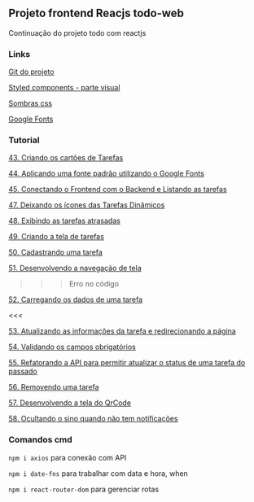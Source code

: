 ## Projeto frontend Reacjs todo-web

Continuação do projeto todo com reactjs

### Links

[Git do projeto](https://github.com/ederpbj/todo-web)

[Styled components - parte visual](https://styled-components.com/)

[Sombras css](https://www.cssmatic.com/box-shadow)

[Google Fonts](https://fonts.google.com/)

### Tutorial

[43. Criando os cartões de Tarefas](https://www.udemy.com/course/projeto-completo-xd-nodejs-mongodb-react-native-e-react/learn/lecture/18837218#announcements)

[44. Aplicando uma fonte padrão utilizando o Google Fonts](https://www.udemy.com/course/projeto-completo-xd-nodejs-mongodb-react-native-e-react/learn/lecture/18838666#announcements)

[45. Conectando o Frontend com o Backend e Listando as tarefas](https://www.udemy.com/course/projeto-completo-xd-nodejs-mongodb-react-native-e-react/learn/lecture/18837224#announcements)

[47. Deixando os ícones das Tarefas Dinâmicos](https://www.udemy.com/course/projeto-completo-xd-nodejs-mongodb-react-native-e-react/learn/lecture/18837238#announcements)

[48. Exibindo as tarefas atrasadas](https://www.udemy.com/course/projeto-completo-xd-nodejs-mongodb-react-native-e-react/learn/lecture/18837244#announcements)

[49. Criando a tela de tarefas](https://www.udemy.com/course/projeto-completo-xd-nodejs-mongodb-react-native-e-react/learn/lecture/18840074#announcements)

[50. Cadastrando uma tarefa](https://www.udemy.com/course/projeto-completo-xd-nodejs-mongodb-react-native-e-react/learn/lecture/18840086#announcements)

[51. Desenvolvendo a navegação de tela](https://www.udemy.com/course/projeto-completo-xd-nodejs-mongodb-react-native-e-react/learn/lecture/18848202#announcements)

>>> Erro no código

[52. Carregando os dados de uma tarefa](https://www.udemy.com/course/projeto-completo-xd-nodejs-mongodb-react-native-e-react/learn/lecture/18840090#announcements)

<<<

[53. Atualizando as informações da tarefa e redirecionando a página](https://www.udemy.com/course/projeto-completo-xd-nodejs-mongodb-react-native-e-react/learn/lecture/18840094#content)

[54. Validando os campos obrigatórios](https://www.udemy.com/course/projeto-completo-xd-nodejs-mongodb-react-native-e-react/learn/lecture/18857626#content)


[55. Refatorando a API para permitir atualizar o status de uma tarefa do passado](https://www.udemy.com/course/projeto-completo-xd-nodejs-mongodb-react-native-e-react/learn/lecture/18857754#content)

[56. Removendo uma tarefa](https://www.udemy.com/course/projeto-completo-xd-nodejs-mongodb-react-native-e-react/learn/lecture/18840100#content)

[57. Desenvolvendo a tela do QrCode](https://www.udemy.com/course/projeto-completo-xd-nodejs-mongodb-react-native-e-react/learn/lecture/18857760#content)

[58. Ocultando o sino quando não tem notificações](https://www.udemy.com/course/projeto-completo-xd-nodejs-mongodb-react-native-e-react/learn/lecture/18858138#content)
### Comandos cmd

`npm i axios` para conexão com API

`npm i date-fns` para trabalhar com data e hora, when

`npm i react-router-dom` para gerenciar rotas